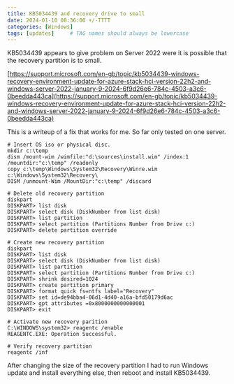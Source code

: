 ```yaml
---
title: KB5034439 and recovery drive to small
date: 2024-01-10 08:36:00 +/-TTTT
categories: [Windows]
tags: [updates]     # TAG names should always be lowercase
---
```


KB5034439 appears to give problem on Server 2022 were it is possible that the recovery partition is to small. 

[https://support.microsoft.com/en-gb/topic/kb5034439-windows-recovery-environment-update-for-azure-stack-hci-version-22h2-and-windows-server-2022-january-9-2024-6f9d26e6-784c-4503-a3c6-0beedda443ca](https://support.microsoft.com/en-gb/topic/kb5034439-windows-recovery-environment-update-for-azure-stack-hci-version-22h2-and-windows-server-2022-january-9-2024-6f9d26e6-784c-4503-a3c6-0beedda443ca)

This is a writeup of a fix that works for me. So far only tested on one server.

```shell
# Insert OS iso or physical disc.
mkdir c:\temp
dism /mount-wim /wimfile:"d:\sources\install.wim" /index:1 /mountdir:"c:\temp" /readonly
copy c:\temp\Windows\System32\Recovery\Winre.wim c:\Windows\System32\Recovery\
DISM /unmount-Wim /MountDir:"c:\temp" /discard

# Delete old recovery partition
diskpart
DISKPART> list disk
DISKPART> select disk (DiskNumber from list disk)
DISKPART> list partition
DISKPART> select partition (Partitions Number from Drive c:)
DISKPART> delete partition override

# Create new recovery partition
diskpart
DISKPART> list disk
DISKPART> select disk (DiskNumber from list disk)
DISKPART> list partition
DISKPART> select partition (Partitions Number from Drive c:)
DISKPART> shrink desired=1024
DISKPART> create partition primary
DISKPART> format quick fs=ntfs label="Recovery"
DISKPART> set id=de94bba4-06d1-4d40-a16a-bfd50179d6ac
DISKPART> gpt attributes =0x8000000000000001
DISKPART> exit

# Activate new recovery parition
C:\WINDOWS\system32> reagentc /enable
REAGENTC.EXE: Operation Successful.

# Verify recovery partition
reagentc /inf
```

After changing the size of the recovery partition I had to run Windows update and install everything else, then reboot and install KB5034439.